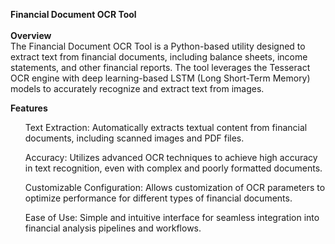 **Financial Document OCR Tool<br>
<br>
Overview** <br>
The Financial Document OCR Tool is a Python-based utility designed to extract text from financial documents, including balance sheets, income statements, and other financial reports. The tool leverages the Tesseract OCR engine with deep learning-based LSTM (Long Short-Term Memory) models to accurately recognize and extract text from images.

**Features**<br>
<ul>  Text Extraction: Automatically extracts textual content from financial documents, including scanned images and PDF files.
</ul><ul>Accuracy: Utilizes advanced OCR techniques to achieve high accuracy in text recognition, even with complex and poorly formatted documents.
</ul><ul>Customizable Configuration: Allows customization of OCR parameters to optimize performance for different types of financial documents.
</ul><ul>Ease of Use: Simple and intuitive interface for seamless integration into financial analysis pipelines and workflows.</ul>

